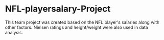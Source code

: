 # NFL-playersalary-Project
This team project was created based on the NFL player's salaries along with other factors.  Nielsen ratings and height/weight were also used in data analysis.
